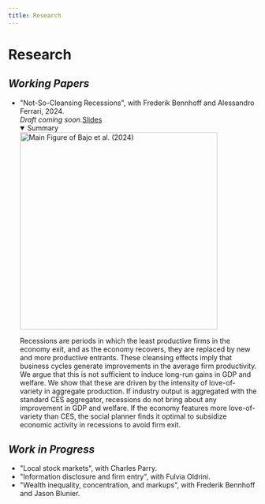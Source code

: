 ```yaml
---
title: Research 
---
```

# **Research** 

## **_Working Papers_**

<section id="research" class="home-section wg-research">
    <div class="research-info">
        <ul>
        <li><i class="far fa-newspaper"></i>"Not-So-Cleansing Recessions", with Frederik Bennhoff and Alessandro Ferrari, 2024.<br><i> Draft coming soon.</i><a href="./Not_So_Cleansing_Recessions_Slides.pdf" class="blue-rectangle" target="_blank">Slides</a>
        <details open><summary>Summary</summary>
            <div class="summary-grid">
                <div class="summary-img text-center">
                    <img src="./AF_BHF_IB main pic.png" alt="Main Figure of Bajo et al. (2024)" class="img-responsive" style="width: 400px; height: auto;">
                </div>
                <div class="summary-info">
                <p>Recessions are periods in which the least productive firms in the economy exit, and as the economy recovers, they are replaced by new and more productive entrants. These cleansing effects imply that business cycles generate improvements in the average firm productivity. We argue that this is not sufficient to induce long-run gains in GDP and welfare. We show that these are driven by the intensity of love-of-variety in aggregate production. If industry output is aggregated with the standard CES aggregator, recessions do not bring about any improvement in GDP and welfare. If the economy features more love-of-variety than CES, the social planner finds it optimal to subsidize economic activity in recessions to avoid firm exit.</p>
                </div>
            </div>
        </details>
        </li>
        </ul>
    </div>
</section>

## **_Work in Progress_**

<section id="work-in-progress" class="home-section wg-work-in-progress">
    <div class="work-info">
        <ul>
        <li><i class="fas fa-person-digging"></i>"Local stock markets", with Charles Parry.</li>
        <li><i class="fas fa-person-digging"></i>"Information disclosure and firm entry", with Fulvia Oldrini.</li>
        <li><i class="fas fa-person-digging"></i>"Wealth inequality, concentration, and markups", with Frederik Bennhoff and Jason Blunier.</li>
        </ul>
    </div>
</section>

<!-- Include Font Awesome for icons -->
<link rel="stylesheet" href="https://cdnjs.cloudflare.com/ajax/libs/font-awesome/5.15.4/css/all.min.css">
<link rel="stylesheet" href="https://cdnjs.cloudflare.com/ajax/libs/font-awesome/6.5.1/css/all.min.css">